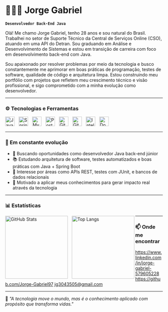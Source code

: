 # 👨🏻‍💻 Jorge Gabriel

**`Desenvolvedor Back-End Java`**

Olá! Me chamo Jorge Gabriel, tenho 28 anos e sou natural do Brasil. Trabalhei no setor de Suporte Técnico da Central de Serviços Online (CSO), atuando em uma API do Detran. Sou graduando em Análise e Desenvolvimento de Sistemas e estou em transição de carreira com foco em desenvolvimento back-end com Java.  

Sou apaixonado por resolver problemas por meio da tecnologia e busco constantemente me aprimorar em boas práticas de programação, testes de software, qualidade de código e arquitetura limpa. Estou construindo meu portfólio com projetos que refletem meu crescimento técnico e visão profissional, e sigo comprometido com a minha evolução como desenvolvedor.

---

### ⚙️ Tecnologias e Ferramentas

<img 
    align="left" 
    alt="Java"
    title="Java" 
    width="30px" 
    style="padding-right: 10px;" 
    src="https://cdn.jsdelivr.net/gh/devicons/devicon@latest/icons/java/java-original.svg" 
/>
<img 
    align="left" 
    alt="Spring Boot"
    title="Spring Boot" 
    width="30px" 
    style="padding-right: 10px;" 
    src="https://cdn.jsdelivr.net/gh/devicons/devicon@latest/icons/spring/spring-original.svg" 
/>
<img 
    align="left" 
    alt="MySQL"
    title="MySQL" 
    width="30px" 
    style="padding-right: 10px;" 
    src="https://cdn.jsdelivr.net/gh/devicons/devicon@latest/icons/mysql/mysql-original.svg" 
/>
<img 
    align="left" 
    alt="PostgreSQL"
    title="PostgreSQL" 
    width="30px" 
    style="padding-right: 10px;" 
    src="https://cdn.jsdelivr.net/gh/devicons/devicon@latest/icons/postgresql/postgresql-original.svg" 
/>
<img 
    align="left" 
    alt="Git" 
    title="Git"
    width="30px" 
    style="padding-right: 10px;" 
    src="https://cdn.jsdelivr.net/gh/devicons/devicon@latest/icons/git/git-original.svg" 
/>
<img 
    align="left" 
    alt="GitHub"
    title="GitHub"
    width="30px"
    style="padding-right: 10px;"
    src="https://cdn.jsdelivr.net/gh/devicons/devicon@latest/icons/github/github-original.svg"
/>
<img 
    align="left" 
    alt="IntelliJ"
    title="IntelliJ IDEA"
    width="30px"
    style="padding-right: 10px;"
    src="https://cdn.jsdelivr.net/gh/devicons/devicon@latest/icons/intellij/intellij-original.svg"
/>
<img 
    align="left" 
    alt="Docker"
    title="Docker"
    width="30px"
    style="padding-right: 10px;"
    src="https://cdn.jsdelivr.net/gh/devicons/devicon@latest/icons/docker/docker-original.svg"
/>

<br/>
<br/>

---

### 🚀 Em constante evolução

- 🎯 Buscando oportunidades como desenvolvedor Java back-end júnior  
- 📚 Estudando arquitetura de software, testes automatizados e boas práticas com Java + Spring Boot  
- 💼 Interesse por áreas como APIs REST, testes com JUnit, e bancos de dados relacionais  
- 🌱 Motivado a aplicar meus conhecimentos para gerar impacto real através da tecnologia  

---

### 📊 Estatísticas

<p>
  <img 
    align="left" 
    alt="GitHub Stats" 
    height="200" 
    style="padding-right: 10px;" 
    src="https://github-readme-stats.vercel.app/api?username=Jorge-Gabriel97&show_icons=true&theme=tokyonight&include_all_commits=true&locale=pt-br" 
  />

<img 
      align="left" 
      alt="Top Langs" 
      height="200" 
      src="https://github-readme-stats.vercel.app/api/top-langs/?Jorge-Gabriel97-github&theme=tokyonight&layout=compact&custom_title=Tecnologias&langs_count=8" 
  />
</p>

---

### 📫 Onde me encontrar

https://www.linkedin.com/in/jorge-gabriel-579605228
https://github.com/Jorge-Gabriel97
jg3043505@gmail.com

---

🧠 *"A tecnologia move o mundo, mas é o conhecimento aplicado com propósito que transforma vidas."*
